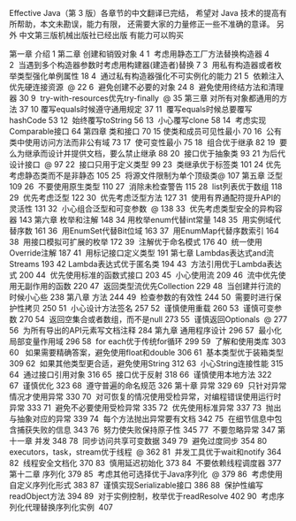 
Effective Java（第 3 版）各章节的中文翻译已完结，
希望对 Java 技术的提高有所帮助，本文未勘误，能力有限，
还需要大家的力量修正一些不准确的意译。
另外 中文第三版机械出版社已经出版 有能力可以购买

第一章 介绍	1
第二章 创建和销毁对象	4
1  考虑用静态工厂方法替换构造器	4
2  当遇到多个构造器参数时考虑用构建器(建造者)替换	7
3  用私有构造器或者枚举类型强化单例属性	18
4  通过私有构造器强化不可实例化的能力	21
5  依赖注入优先硬连接资源  @	22
6  避免创建不必要的对象	24
8  避免使用终结方法和清理器	30
9  try-with-resources优先try-finally  @	35
第三章 对所有对象都通用的方法	37
10 覆写equals时候遵守通用规定	37
11  覆写equals时候总要覆写hashCode	53
12  始终覆写toString	56
13  小心覆写clone	58
14  考虑实现Comparable接口	64
第四章 类和接口	70
15 使类和成员可见性最小	70
16  公有类中使用访问方法而非公有域	73
17  使可变性最小	75
18  组合优于继承	82
19  要么为继承而设计并提供文档，要么禁止继承	88
20  接口优于抽象类	93
21 为后代设计接口  @	97
22  接口只用于定义类型	99
23  类继承优于标签类	101
24 优先考虑静态类而不是非静态	105
25  将源文件限制为单个顶级类@	107
第五章 泛型	109
26  不要使用原生类型	110
27  消除未检查警告	115
28  list列表优于数组	118
29  优先考虑泛型	122
30  优先考虑泛型方法	127
31  使用有界通配符提升API的灵活性	131
32  小心组合泛型和可变参数  @	138
33  优先考虑类型安全的异构容器	143
第六章 枚举和注解	148
34 用枚举enum代替int常量	148
35  用实例域代替序数	161
36  用EnumSet代替Bit位域	163
37  用EnumMap代替序数索引	164
38  用接口模拟可扩展的枚举	172
39  注解优于命名模式	176
40  统一使用Override注解	187
41  用标记接口定义类型	191
第七章 Lambdas表达式and流Streams	193
42 Lambda表达式优于匿名类	194
43  方法引用优于Lambda表达式	200
44  优先使用标准的函数式接口	203
45  小心使用流	209
46  流中优先使用无副作用的函数	220
47  返回类型流优先Collection	229
48  当创建并行流的时候小心些	238
第八章 方法	244
49  检查参数的有效性	244
50  需要时进行保护性拷贝	250
51  小心设计方法签名	257
52  谨慎使用重载	260
53  谨慎可变参数	270
54  返回空集合或者数组，而不是null	273
55  谨慎返回Optionals  @	277
56  为所有导出的API元素写文档注释	284
第九章 通用程序设计	296
57  最小化局部变量作用域	296
58  for each优于传统for循环	299
59  了解和使用类库	303
60   如果需要精确答案，避免使用float和double	306
61  基本类型优于装箱类型	309
62  如果其他类型更合适，避免使用String	312
63  小心String连接性能	315
64  通过接口引用对象	316
65  接口优于反射	318
66  谨慎使用本地方法	322
67  谨慎优化	323
68  遵守普遍的命名规范	326
第十章 异常	329
69  只针对异常情况才使用异常	330
70  对可恢复的情况使用受检异常，对编程错误使用运行时异常	333
71  避免不必要使用受检异常	335
72  优先使用标准异常	337
73  抛出与抽象对应的异常	339
74  每个方法抛出异常要有文档	342
75  在细节信息中包含捕获失败的信息	343
76  努力使失败保持原子性	345
77  不要忽略异常	347
第十一章 并发	348
78  同步访问共享可变数据	349
79  避免过度同步	354
80  executors，task，stream优于线程  @	362
81  并发工具优于wait和notify	364
82  线程安全文档化	370
83  慎用延迟初始化	373
84  不要依赖线程调度器	377
第十二章 序列化	379
85  考虑其他可选择优于Java序列化  @	379
86  考虑使用自定义序列化形式	383
87  谨慎实现Serializable接口	386
88  保护性编写readObject方法	394
89  对于实例控制，枚举优于readResolve	402
90  考虑序列化代理替换序列化实例 	407